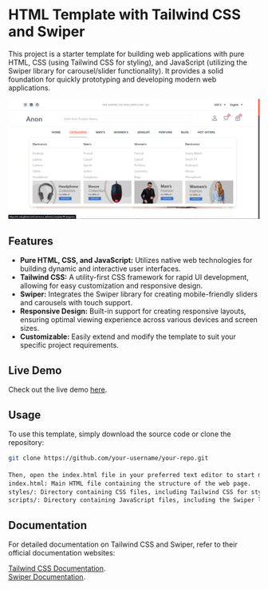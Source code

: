 # HTML Template with Tailwind CSS and Swiper

This project is a starter template for building web applications with pure HTML, CSS (using Tailwind CSS for styling), and JavaScript (utilizing the Swiper library for carousel/slider functionality). It provides a solid foundation for quickly prototyping and developing modern web applications.


![2015-09-20 17 02 28](https://github.com/b-owl/eCommerce_tailwind_template/blob/master/assets/images/preview/1.png)
## Features

- **Pure HTML, CSS, and JavaScript:** Utilizes native web technologies for building dynamic and interactive user interfaces.
- **Tailwind CSS:** A utility-first CSS framework for rapid UI development, allowing for easy customization and responsive design.
- **Swiper:** Integrates the Swiper library for creating mobile-friendly sliders and carousels with touch support.
- **Responsive Design:** Built-in support for creating responsive layouts, ensuring optimal viewing experience across various devices and screen sizes.
- **Customizable:** Easily extend and modify the template to suit your specific project requirements.

## Live Demo

Check out the live demo [here](https://b-owl.github.io/eCommerce_tailwind_template/).

## Usage

To use this template, simply download the source code or clone the repository:

```bash
git clone https://github.com/your-username/your-repo.git

Then, open the index.html file in your preferred text editor to start modifying the template. Here are some key files and directories to be aware of:
index.html: Main HTML file containing the structure of the web page.
styles/: Directory containing CSS files, including Tailwind CSS for styling.
scripts/: Directory containing JavaScript files, including the Swiper library.
```

## Documentation
For detailed documentation on Tailwind CSS and Swiper, refer to their official documentation websites:

[Tailwind CSS Documentation](https://tailwindcss.com/).
<br/>
[Swiper Documentation](https://swiperjs.com/swiper-api).
